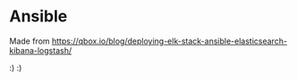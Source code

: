 # Ansible

Made from https://qbox.io/blog/deploying-elk-stack-ansible-elasticsearch-kibana-logstash/


:) :)
